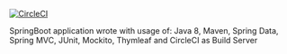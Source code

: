[![CircleCI](https://circleci.com/gh/PrzemekOsiecki/Recipe.svg?style=svg)](https://circleci.com/gh/PrzemekOsiecki/Recipe)

SpringBoot application
wrote with usage of: Java 8, Maven, Spring Data, Spring MVC, JUnit, Mockito, Thymleaf
and CircleCI as Build Server
